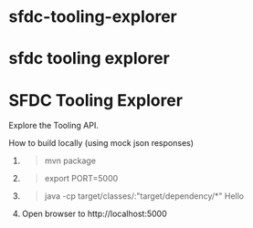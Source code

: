 sfdc-tooling-explorer
=====================

sfdc tooling explorer
=======
# SFDC Tooling Explorer

Explore the Tooling API.

How to build locally (using mock json responses)

1. > mvn package
2. > export PORT=5000
3. > java -cp target/classes/:"target/dependency/*" Hello
4. Open browser to http://localhost:5000

